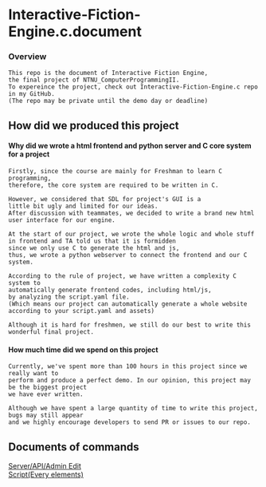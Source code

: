 # Interactive-Fiction-Engine.c.document

### Overview
```
This repo is the document of Interactive Fiction Engine,
the final project of NTNU_ComputerProgrammingII.
To expereince the project, check out Interactive-Fiction-Engine.c repo in my GitHub.
(The repo may be private until the demo day or deadline)
```

## How did we produced this project

#### Why did we wrote a html frontend and python server and C core system for a project

```
Firstly, since the course are mainly for Freshman to learn C programming,
therefore, the core system are required to be written in C.

However, we considered that SDL for project's GUI is a
little bit ugly and limited for our ideas.
After discussion with teammates, we decided to write a brand new html
user interface for our engine.

At the start of our project, we wrote the whole logic and whole stuff
in frontend and TA told us that it is formidden
since we only use C to generate the html and js,
thus, we wrote a python webserver to connect the frontend and our C system.

According to the rule of project, we have written a complexity C system to
automatically generate frontend codes, including html/js,
by analyzing the script.yaml file.
(Which means our project can automatically generate a whole website according to your script.yaml and assets)

Although it is hard for freshmen, we still do our best to write this wonderful final project.

```

#### How much time did we spend on this project

```
Currently, we've spent more than 100 hours in this project since we really want to
perform and produce a perfect demo. In our opinion, this project may be the biggest project
we have ever written.

Although we have spent a large quantity of time to write this project, bugs may still appear
and we highly encourage developers to send PR or issues to our repo.
```

## Documents of commands

[Server/API/Admin Edit](/doc/server.md)<br>
[Script(Every elements)](/doc/script.md)
